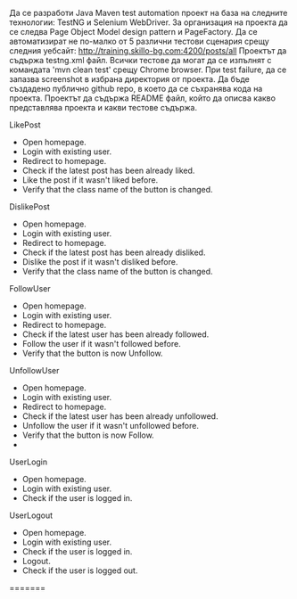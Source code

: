 Да се разработи Java Maven test automation проект на база на следните технологии: TestNG и Selenium WebDriver.
За организация на проекта да се следва Page Object Model design pattern и PageFactory.
Да се автоматизират не по-малко от 5 различни тестови сценария срещу следния уебсайт: http://training.skillo-bg.com:4200/posts/all
Проектът да съдържа testng.xml файл.
Всички тестове да могат да се изпълнят с командата 'mvn clean test' срещу Chrome browser.
При test failure, да се запазва screenshot в избрана директория от проекта.
Да бъде създадено публично github repo, в което да се съхранява кода на проекта.
Проектът да съдържа README файл, който да описва какво представлява проекта и какви тестове съдържа.

LikePost
- Open homepage.
- Login with existing user.
- Redirect to homepage.
- Check if the latest post has been already liked.
- Like the post if it wasn't liked before.
- Verify that the class name of the button is changed.

DislikePost
- Open homepage.
- Login with existing user.
- Redirect to homepage.
- Check if the latest post has been already disliked.
- Dislike the post if it wasn't disliked before.
- Verify that the class name of the button is changed.

FollowUser
- Open homepage.
- Login with existing user.
- Redirect to homepage.
- Check if the latest user has been already followed.
- Follow the user if it wasn't followed before.
- Verify that the button is now Unfollow.

UnfollowUser
- Open homepage.
- Login with existing user.
- Redirect to homepage.
- Check if the latest user has been already unfollowed.
- Unfollow the user if it wasn't unfollowed before.
- Verify that the button is now Follow.
- 
UserLogin
- Open homepage.
- Login with existing user.
- Check if the user is logged in.

UserLogout
- Open homepage.
- Login with existing user.
- Check if the user is logged in.
- Logout.
- Check if the user is logged out.

=======
